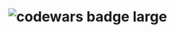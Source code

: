 
<h1 target="_blank" href="https://www.codewars.com/users/ubungmeister"><img src="https://www.codewars.com/users/ubungmeister/badges/large" alt="codewars badge large" /></h1>


<!--
**ubungmeister/ubungmeister** is a ✨ _special_ ✨ repository because its `README.md` (this file) appears on your GitHub profile.

Here are some ideas to get you started:

- 🔭 I’m currently working on ...
- 🌱 I’m currently learning ...
- 👯 I’m looking to collaborate on ...
- 🤔 I’m looking for help with ...
- 💬 Ask me about ...
- 📫 How to reach me: ...
- 😄 Pronouns: ...
- ⚡ Fun fact: ...
-->
